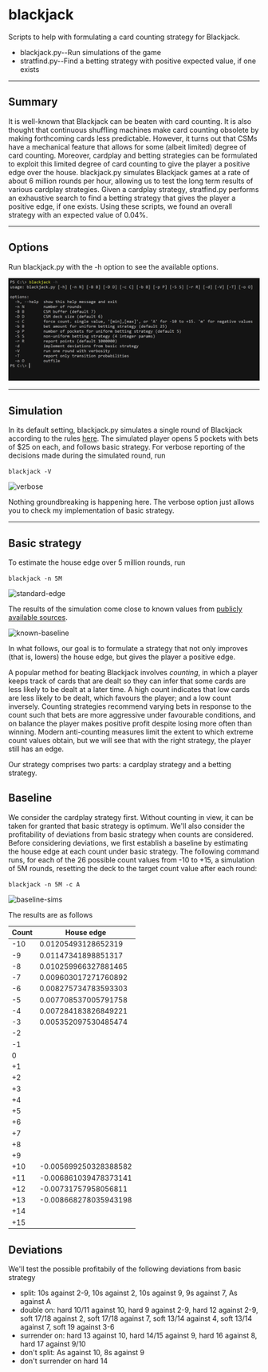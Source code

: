# blackjack

Scripts to help with formulating a card counting strategy for Blackjack.<br>
* blackjack.py--Run simulations of the game
* stratfind.py--Find a betting strategy with positive expected value, if one exists

<hr />

## Summary

It is well-known that Blackjack can be beaten with card counting. It is also thought that continuous shuffling machines make card counting obsolete by making forthcoming cards less predictable. However, it turns out that CSMs have a mechanical feature that allows for some (albeit limited) degree of card counting. Moreover, cardplay and betting strategies can be formulated to exploit this limited degree of card counting to give the player a positive edge over the house. blackjack.py simulates Blackjack games at a rate of about 6 million rounds per hour, allowing us to test the long term results of various cardplay strategies. Given a cardplay strategy, stratfind.py performs an exhaustive search to find a betting strategy that gives the player a positive edge, if one exists. Using these scripts, we found an overall strategy with an expected value of 0.04%.

<hr />

## Options

Run blackjack.py with the -h option to see the available options.

![help](img/help.png)

<hr />

## Simulation

In its default setting, blackjack.py simulates a single round of Blackjack according to the rules [here](https://www.cra.gov.sg/docs/default-source/game-rule-documents/mbs-blackjack-v6.pdf). The simulated player opens 5 pockets with bets of $25 on each, and follows basic strategy. For verbose reporting of the decisions made during the simulated round, run

```blackjack -V```

![verbose](img/verbose.png)

Nothing groundbreaking is happening here. The verbose option just allows you to check my implementation of basic strategy.

<hr />

## Basic strategy

To estimate the house edge over 5 million rounds, run

```blackjack -n 5M```

![standard-edge](img/standard-edge.png)

The results of the simulation come close to known values from [publicly available sources](https://wizardofodds.com/games/blackjack/calculator/).

![known-baseline](img/known-baseline.png)

In what follows, our goal is to formulate a strategy that not only improves (that is, lowers) the house edge, but gives the player a positive edge.

A popular method for beating Blackjack involves _counting_, in which a player keeps track of cards that are dealt so they can infer that some cards are less likely to be dealt at a later time. A high count indicates that low cards are less likely to be dealt, which favours the player; and a low count inversely. Counting strategies recommend varying bets in response to the count such that bets are more aggressive under favourable conditions, and on balance the player makes positive profit despite losing more often than winning. Modern anti-counting measures limit the extent to which extreme count values obtain, but we will see that with the right strategy, the player still has an edge.

Our strategy comprises two parts: a cardplay strategy and a betting strategy.

## Baseline
We consider the cardplay strategy first. Without counting in view, it can be taken for granted that basic strategy is optimum. We'll also consider the profitability of deviations from basic strategy when counts are considered. Before considering deviations, we first establish a baseline by estimating the house edge at each count under basic strategy. The following command runs, for each of the 26 possible count values from -10 to +15, a simulation of 5M rounds, resetting the deck to the target count value after each round:

```blackjack -n 5M -c A```

![baseline-sims](img/baseline-sims.png)

The results are as follows

|Count|House edge|
|---|---|
|-10|0.01205493128652319|
|-9|0.01147341898851317|
|-8|0.010259966327881465|
|-7|0.009603017271760892|
|-6|0.008275734783593303|
|-5|0.007708537005791758|
|-4|0.007284183826849221|
|-3|0.005352097530485474|
|-2||
|-1||
|0||
|+1||
|+2||
|+3||
|+4||
|+5||
|+6||
|+7||
|+8||
|+9||
|+10|-0.005699250328388582|
|+11|-0.006861039478373141|
|+12|-0.00731757958056811|
|+13|-0.008668278035943198|
|+14||
|+15||


## Deviations
We'll test the possible profitabily of the following deviations from basic strategy
- split: 10s against 2-9, 10s against 2, 10s against 9, 9s against 7, As against A
- double on: hard 10/11 against 10, hard 9 against 2-9, hard 12 against 2-9, soft 17/18 against 2, soft 17/18 against 7, soft 13/14 against 4, soft 13/14 against 7, soft 19 against 3-6
- surrender on: hard 13 against 10, hard 14/15 against 9, hard 16 against 8, hard 17 against 9/10
- don't split: As against 10, 8s against 9
- don't surrender on hard 14

